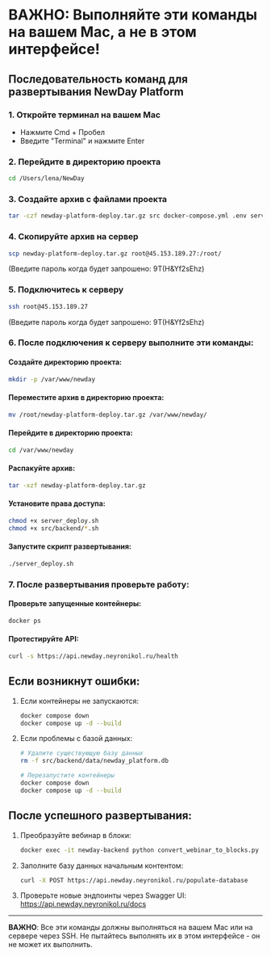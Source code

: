 # ВАЖНО: Выполняйте эти команды на вашем Mac, а не в этом интерфейсе!

## Последовательность команд для развертывания NewDay Platform

### 1. Откройте терминал на вашем Mac
- Нажмите Cmd + Пробел
- Введите "Terminal" и нажмите Enter

### 2. Перейдите в директорию проекта
```bash
cd /Users/lena/NewDay
```

### 3. Создайте архив с файлами проекта
```bash
tar -czf newday-platform-deploy.tar.gz src docker-compose.yml .env server_deploy.sh
```

### 4. Скопируйте архив на сервер
```bash
scp newday-platform-deploy.tar.gz root@45.153.189.27:/root/
```
(Введите пароль когда будет запрошено: 9T(H&Yf2sEhz)

### 5. Подключитесь к серверу
```bash
ssh root@45.153.189.27
```
(Введите пароль когда будет запрошено: 9T(H&Yf2sEhz)

### 6. После подключения к серверу выполните эти команды:

#### Создайте директорию проекта:
```bash
mkdir -p /var/www/newday
```

#### Переместите архив в директорию проекта:
```bash
mv /root/newday-platform-deploy.tar.gz /var/www/newday/
```

#### Перейдите в директорию проекта:
```bash
cd /var/www/newday
```

#### Распакуйте архив:
```bash
tar -xzf newday-platform-deploy.tar.gz
```

#### Установите права доступа:
```bash
chmod +x server_deploy.sh
chmod +x src/backend/*.sh
```

#### Запустите скрипт развертывания:
```bash
./server_deploy.sh
```

### 7. После развертывания проверьте работу:

#### Проверьте запущенные контейнеры:
```bash
docker ps
```

#### Протестируйте API:
```bash
curl -s https://api.newday.neyronikol.ru/health
```

## Если возникнут ошибки:

1. Если контейнеры не запускаются:
   ```bash
   docker compose down
   docker compose up -d --build
   ```

2. Если проблемы с базой данных:
   ```bash
   # Удалите существующую базу данных
   rm -f src/backend/data/newday_platform.db
   
   # Перезапустите контейнеры
   docker compose down
   docker compose up -d --build
   ```

## После успешного развертывания:

1. Преобразуйте вебинар в блоки:
   ```bash
   docker exec -it newday-backend python convert_webinar_to_blocks.py
   ```

2. Заполните базу данных начальным контентом:
   ```bash
   curl -X POST https://api.newday.neyronikol.ru/populate-database
   ```

3. Проверьте новые эндпоинты через Swagger UI:
   https://api.newday.neyronikol.ru/docs

---
**ВАЖНО**: Все эти команды должны выполняться на вашем Mac или на сервере через SSH.
Не пытайтесь выполнять их в этом интерфейсе - он не может их выполнить.
